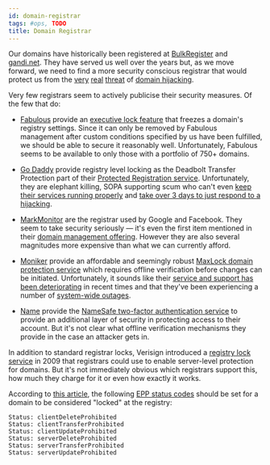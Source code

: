 ```yaml
---
id: domain-registrar
tags: #ops, TODO
title: Domain Registrar
---
```


Our domains have historically been registered at [BulkRegister](http://www.bulkregister.com/) and [gandi.net](http://www.gandi.net/). They have served us well over the years but, as we move forward, we need to find a more security conscious registrar that would protect us from the [very](http://www.secretgeek.net/sg_hijack_1.asp) [real](http://css-tricks.com/this-sites-domain-is-now-safe/) [threat](http://www.darknet.org.uk/2006/09/domain-stealing-or-how-to-hijack-a-domain/) of [domain hijacking](http://en.wikipedia.org/wiki/Domain_hijacking).

Very few registrars seem to actively publicise their security measures. Of the few that do:

* [Fabulous](http://fabulous.com/) provide an [executive lock feature](http://fabulous.com/informationcenter/index.htm?formdata%5Bqid%5D=115) that freezes a domain's registry settings. Since it can only be removed by Fabulous management after custom conditions specified by us have been fulfilled, we should be able to secure it reasonably well. Unfortunately, Fabulous seems to be available to only those with a portfolio of 750+ domains.

* [Go Daddy](http://www.godaddy.com/) provide registry level locking as the Deadbolt Transfer Protection part of their [Protected Registration service](http://www.godaddy.com/domainaddon/protected-registration.aspx). Unfortunately, they are elephant killing, SOPA supporting scum who can't even [keep their services running properly](http://www.forbes.com/sites/kellyclay/2012/09/10/5-reasons-you-should-leave-godaddy-and-how/) and [take over 3 days to just respond to a hijacking](http://hubsacademy.com/933/godaddy-fails-on-howardforum-domain-theft/).

* [MarkMonitor](https://www.markmonitor.com/) are the registrar used by Google and Facebook. They seem to take security seriously — it's even the first item mentioned in their [domain management offering](https://www.markmonitor.com/services/domain-management.php). However they are also several magnitudes more expensive than what we can currently afford.

* [Moniker](https://www.moniker.com/) provide an affordable and seemingly robust [MaxLock domain protection service](https://www.moniker.com/domainnames/domainsecurity.jsp) which requires offline verification before changes can be initiated. Unfortunately, it sounds like their [service and support has been deteriorating](http://morganlinton.com/throwing-in-the-towel-with-moniker-lack-of-support-leaves-domainers-hanging/) in recent times and that they've been experiencing a number of [system-wide outages](http://domaingang.com/tag/moniker-outage/).

* [Name](http://www.name.com/) provide the [NameSafe two-factor authentication service](http://www.name.com/services/namesafe) to provide an additional layer of security in protecting access to their account. But it's not clear what offline verification mechanisms they provide in the case an attacker gets in.

In addition to standard registrar locks, Verisign introduced a [registry lock service](http://www.verisigninc.com/en_US/products-and-services/domain-name-services/grow-your-domain-name-business/registry-lock/index.xhtml?loc=en_US) in 2009 that registrars could use to enable server-level protection for domains. But it's not immediately obvious which registrars support this, how much they charge for it or even how exactly it works.

According to [this article](http://www.circleid.com/posts/domain_registry_locking_why_not_use_it/), the following [EPP status codes](http://www.wdbc.com/domain/status-codes.cfm) should be set for a domain to be considered "locked" at the registry:

    Status: clientDeleteProhibited
    Status: clientTransferProhibited
    Status: clientUpdateProhibited
    Status: serverDeleteProhibited
    Status: serverTransferProhibited
    Status: serverUpdateProhibited
